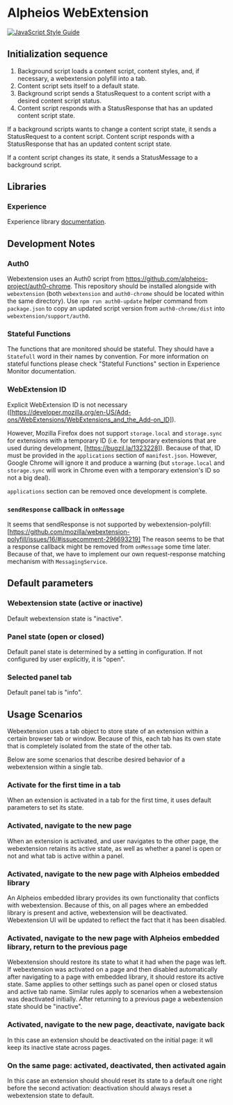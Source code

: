 # Alpheios WebExtension
[![JavaScript Style Guide](https://img.shields.io/badge/code_style-standard-brightgreen.svg)](https://standardjs.com)

## Initialization sequence

1. Background script loads a content script, content styles, and, if necessary, a webextension polyfill into
a tab.
2. Content script sets itself to a default state.
3. Background script sends a StatusRequest to a content script with a desired content script status.
4. Content script responds with a StatusResponse that has an updated content script state.

If a background scripts wants to change a content script state, it sends a StatusRequest to a content script.
Content script responds with a StatusResponse that has an updated content script state.

If a content script changes its state, it sends a StatusMessage to a background script.

## Libraries

### Experience

Experience library [documentation](../experience/README.md).

## Development Notes

### Auth0
Webextension uses an Auth0 script from <https://github.com/alpheios-project/auth0-chrome>. This repository
should be installed alongside with `webextension` (both `webextension` and `auth0-chrome` should be located
within the same directory). Use `npm run auth0-update` helper command from `package.json` to copy an updated
script version from `auth0-chrome/dist` into `webextension/support/auth0`.

### Stateful Functions
The functions that are monitored should be stateful. They should have a `Statefull` word in their names
by convention. For more information on stateful functions please check "Stateful Functions" section in
Experience Monitor documentation.

### WebExtension ID
Explicit WebExtension ID is not necessary ([https://developer.mozilla.org/en-US/Add-ons/WebExtensions/WebExtensions_and_the_Add-on_ID]).

However, Mozilla Firefox does not support `storage.local` and `storage.sync` for extensions with a temporary ID 
(i.e. for temporary extensions that are used during development, [https://bugzil.la/1323228]). Because of
that, ID must be provided in the `applications` section of `manifest.json`. However, Google Chrome will ignore it and produce
a warning (but `storage.local` and `storage.sync` will work in Chrome even with a temporary extension's ID
so not a big deal).

`applications` section can be removed once development is complete.

### `sendResponse` callback in `onMessage`
It seems that sendResponse is not supported by webextension-polyfill: 
[https://github.com/mozilla/webextension-polyfill/issues/16/#issuecomment-296693219]
The reason seems to be that a response callback might be removed from `onMessage` some time later. 
Because of that, we have to implement our own request-response matching mechanism with `MessagingService`.

## Default parameters

### Webextension state (active or inactive)
Default webextension state is "inactive".

### Panel state (open or closed)
Default panel state is determined by a setting in configuration. If not configured by user explicitly,
it is "open".

### Selected panel tab
Default panel tab is "info".

## Usage Scenarios

Webextension uses a tab object to store state of an extension within a certain browser tab or window.
Because of this, each tab has its own state that is completely isolated from the state of the other tab.

Below are some scenarios that describe desired behavior of a webextension within a single tab.

### Activate for the first time in a tab
When an extension is activated in a tab for the first time, it uses default parameters to set its state.

### Activated, navigate to the new page
When an extension is activated, and user navigates to the other page, the webextension retains its
active state, as well as whether a panel is open or not and what tab is active within a panel.

### Activated, navigate to the new page with Alpheios embedded library
An Alpheios embedded library provides its own functionality that conflicts with webextension. Because of this,
on all pages where an embedded library is present and active, webextension will be deactivated. Webextension
UI will be updated to reflect the fact that it has been disabled.

### Activated, navigate to the new page with Alpheios embedded library, return to the previous page
Webextension should restore its state to what it had when the page was left. If webextension was
activated on a page and then disabled automatically after navigating to a page with embedded library, it should
restore its active state. Same applies to other settings such as panel open or closed status and
active tab name. Similar rules apply to scenarios when a webextension was deactivated initially. 
After returning to a previous page a webextension state should be "inactive".

### Activated, navigate to the new page, deactivate, navigate back
In this case an extension should be deactivated on the initial page: it wll keep its inactive state
across pages.

### On the same page: activated, deactivated, then activated again
In this case an extension should should reset its state to a default one right before the second activation:
deactivation should always reset a webextension state to default.
